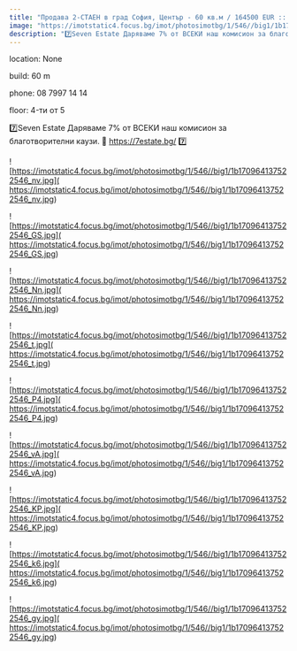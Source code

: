 ```yaml
---
title: "Продава 2-СТАЕН в град София, Център - 60 кв.м / 164500 EUR :: imot.bg Обява"
image: "https://imotstatic4.focus.bg/imot/photosimotbg/1/546//big1/1b170964137522546_k7.jpg"
description: "7️⃣Seven Estate Даряваме 7% от ВСЕКИ наш комисион за благотворителни каузи.  📧 https://7estate.bg/ 7️⃣"
---
```


location: None

build: 60 m

phone: 08 7997 14 14

floor: 4-ти от 5

7️⃣Seven Estate Даряваме 7% от ВСЕКИ наш комисион за благотворителни каузи.  📧 https://7estate.bg/ 7️⃣


![https://imotstatic4.focus.bg/imot/photosimotbg/1/546//big1/1b170964137522546_nv.jpg]( https://imotstatic4.focus.bg/imot/photosimotbg/1/546//big1/1b170964137522546_nv.jpg)


![https://imotstatic4.focus.bg/imot/photosimotbg/1/546//big1/1b170964137522546_GS.jpg]( https://imotstatic4.focus.bg/imot/photosimotbg/1/546//big1/1b170964137522546_GS.jpg)


![https://imotstatic4.focus.bg/imot/photosimotbg/1/546//big1/1b170964137522546_Nn.jpg]( https://imotstatic4.focus.bg/imot/photosimotbg/1/546//big1/1b170964137522546_Nn.jpg)


![https://imotstatic4.focus.bg/imot/photosimotbg/1/546//big1/1b170964137522546_t.jpg]( https://imotstatic4.focus.bg/imot/photosimotbg/1/546//big1/1b170964137522546_t.jpg)


![https://imotstatic4.focus.bg/imot/photosimotbg/1/546//big1/1b170964137522546_P4.jpg]( https://imotstatic4.focus.bg/imot/photosimotbg/1/546//big1/1b170964137522546_P4.jpg)


![https://imotstatic4.focus.bg/imot/photosimotbg/1/546//big1/1b170964137522546_vA.jpg]( https://imotstatic4.focus.bg/imot/photosimotbg/1/546//big1/1b170964137522546_vA.jpg)


![https://imotstatic4.focus.bg/imot/photosimotbg/1/546//big1/1b170964137522546_KP.jpg]( https://imotstatic4.focus.bg/imot/photosimotbg/1/546//big1/1b170964137522546_KP.jpg)


![https://imotstatic4.focus.bg/imot/photosimotbg/1/546//big1/1b170964137522546_k6.jpg]( https://imotstatic4.focus.bg/imot/photosimotbg/1/546//big1/1b170964137522546_k6.jpg)


![https://imotstatic4.focus.bg/imot/photosimotbg/1/546//big1/1b170964137522546_gy.jpg]( https://imotstatic4.focus.bg/imot/photosimotbg/1/546//big1/1b170964137522546_gy.jpg)


